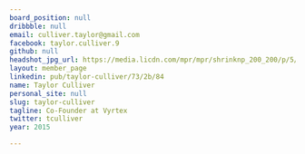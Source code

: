 ```yaml
---
board_position: null
dribbble: null
email: culliver.taylor@gmail.com
facebook: taylor.culliver.9
github: null
headshot_jpg_url: https://media.licdn.com/mpr/mpr/shrinknp_200_200/p/5/005/0b0/0f0/01fd64e.jpg
layout: member_page
linkedin: pub/taylor-culliver/73/2b/84
name: Taylor Culliver
personal_site: null
slug: taylor-culliver
tagline: Co-Founder at Vyrtex
twitter: tculliver
year: 2015

---
```

